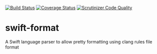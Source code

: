 [![Build Status](https://travis-ci.org/kronenthaler/swift-format.svg)](https://travis-ci.org/kronenthaler/swift-format)
[![Coverage Status](https://coveralls.io/repos/github/kronenthaler/swift-format/badge.svg?branch=master)](https://coveralls.io/github/kronenthaler/swift-format?branch=master)
[![Scrutinizer Code Quality](https://scrutinizer-ci.com/g/kronenthaler/swift-format/badges/quality-score.png?b=master)](https://scrutinizer-ci.com/g/kronenthaler/swift-format/?branch=master)

# swift-format
A Swift language parser to allow pretty formatting using clang rules file format